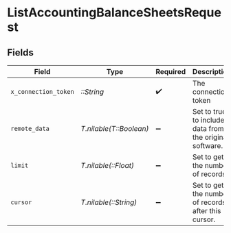 # ListAccountingBalanceSheetsRequest


## Fields

| Field                                                   | Type                                                    | Required                                                | Description                                             |
| ------------------------------------------------------- | ------------------------------------------------------- | ------------------------------------------------------- | ------------------------------------------------------- |
| `x_connection_token`                                    | *::String*                                              | :heavy_check_mark:                                      | The connection token                                    |
| `remote_data`                                           | *T.nilable(T::Boolean)*                                 | :heavy_minus_sign:                                      | Set to true to include data from the original software. |
| `limit`                                                 | *T.nilable(::Float)*                                    | :heavy_minus_sign:                                      | Set to get the number of records.                       |
| `cursor`                                                | *T.nilable(::String)*                                   | :heavy_minus_sign:                                      | Set to get the number of records after this cursor.     |